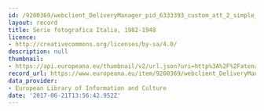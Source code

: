 ```yaml
---
id: /9200369/webclient_DeliveryManager_pid_6333393_custom_att_2_simple_viewer
layout: record
title: Serie fotografica Italia, 1982-1948
licence:
- http://creativecommons.org/licenses/by-sa/4.0/
description: null
thumbnail:
- https://api.europeana.eu/thumbnail/v2/url.json?uri=http%3A%2F%2Fatena.beic.it%2Fwebclient%2FDeliveryManager%3Fpid%3D6333393%26custom_att_2%3Ddeeplink&type=IMAGE
record_url: https://www.europeana.eu/item/9200369/webclient_DeliveryManager_pid_6333393_custom_att_2_simple_viewer?utm_source=api&utm_medium=api&utm_campaign=rvKVUnBrg
data_provider:
- European Library of Information and Culture
date: '2017-06-21T13:56:42.952Z'
---
```


